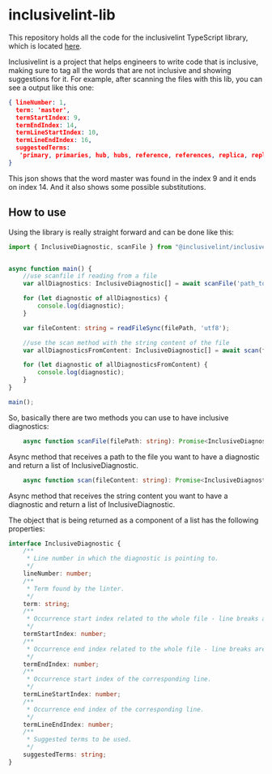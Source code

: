 # inclusivelint-lib

This repository holds all the code for the inclusivelint TypeScript library, which is located [here](https://www.npmjs.com/package/@inclusivelint/inclusivelint).

Inclusivelint is a project that helps engineers to write code that is inclusive, making sure to tag all the words that are not inclusive and showing suggestions
for it. For example, after scanning the files with this lib, you can see a output like this one:

``` json
{ lineNumber: 1,
  term: 'master',
  termStartIndex: 9,
  termEndIndex: 14,
  termLineStartIndex: 10,
  termLineEndIndex: 16,
  suggestedTerms:
   'primary, primaries, hub, hubs, reference, references, replica, replicas, spoke, spokes, secondary, secondaries'
}
```

This json shows that the word master was found in the index 9 and it ends on index 14. And it also shows some possible substitutions.

## How to use

Using the library is really straight forward and can be done like this:

``` typescript
import { InclusiveDiagnostic, scanFile } from "@inclusivelint/inclusivelint";


async function main() {
    //use scanfile if reading from a file
    var allDiagnostics: InclusiveDiagnostic[] = await scanFile('path_to_file');

    for (let diagnostic of allDiagnostics) {
        console.log(diagnostic);
    }

    var fileContent: string = readFileSync(filePath, 'utf8');

    //use the scan method with the string content of the file
    var allDiagnosticsFromContent: InclusiveDiagnostic[] = await scan(fileContent);

    for (let diagnostic of allDiagnosticsFromContent) {
        console.log(diagnostic);
    }
}

main();
```

So, basically there are two methods you can use to have inclusive diagnostics:

``` typescript
    async function scanFile(filePath: string): Promise<InclusiveDiagnostic[]>
```

Async method that receives a path to the file you want to have a diagnostic and return a list of
InclusiveDiagnostic.

``` typescript
    async function scan(fileContent: string): Promise<InclusiveDiagnostic[]>
```

Async method that receives the string content you want to have a diagnostic and return a list of
InclusiveDiagnostic.

The object that is being returned as a component of a list has the following properties:

``` typescript
interface InclusiveDiagnostic {
    /**
     * Line number in which the diagnostic is pointing to.
     */
    lineNumber: number;
    /**
     * Term found by the linter.
     */
    term: string;
    /**
     * Occurrence start index related to the whole file - line breaks are considered as common characters.
     */
    termStartIndex: number;
    /**
     * Occurrence end index related to the whole file - line breaks are considered as common characters.
     */
    termEndIndex: number;
    /**
     * Occurrence start index of the corresponding line.
     */
    termLineStartIndex: number;
    /**
     * Occurrence end index of the corresponding line.
     */
    termLineEndIndex: number;
    /**
     * Suggested terms to be used.
     */
    suggestedTerms: string;
}
```
